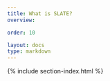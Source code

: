 ```yaml
---
title: What is SLATE?
overview: 

order: 10

layout: docs
type: markdown
---
```


{% include section-index.html %}
